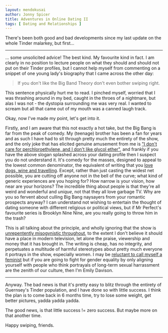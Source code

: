```yaml
---
layout: mendokusai
author: Jonny Spicer
title: Adventures in Online Dating II
tags: [ Dating and Relationships ]
---
```

There's been both good and bad developments since my last update on the whole Tinder malarkey, but first...

---

... some unsolicited advice! The best kind. My favourite kind in fact. I am clearly in no position to lecture people 
on what they should and should not put on their Tinder profiles, but I cannot help myself from commenting on a snippet 
of one young lady's biography that I came across the other day:

> If you don't like the Big Band Theory don't even bother swiping right.

This sentence physically hurt me to read. I pinched myself, worried that I was thrashing around in my bed, caught in the 
throes of a nightmare, but alas I was not - the dystopia surrounding me was very real. I wanted to scream but all that came out of 
my mouth was a canned laugh track. 

Okay, now I've made my point, let's get into it.

Firstly, and I am aware that this not exactly a hot take, but the Big Bang is far from the peak of comedy. My (teenage) brother 
has been a fan for years and as such I have had to sit through pretty much the entirety of the show, and the only joke that 
has elicited genuine amusement from me is ["I don't care for perchloroethylene, and I don't like glycol ether"](https://www.youtube.com/watch?v=2DBSQswHTsw), and frankly if you 
have the above slogan splashed across your dating profile then I suspect you do not understand it. It's comedy for the masses, 
designed to appeal to the lowest common denominator, the equivalent of writing that you [love dogs, wine and travelling](https://www.youtube.com/watch?v=dPYiTpy5F5I).
Except, rather than just casting the widest net possible, you are cutting off anyone not in the bell of the curve; what kind of 
generic experiences are you hoping for? How narrow is your vision, how near are your horizons? The incredible thing about people is that 
they're all weird and wonderful and *unique*, not that they all love garbage TV. Why are you so fervent about culling Big Bang naysayers 
from your romantic prospects anyway? I can understand not wishing to entertain the thought of dating someone with different religious or political 
views, but if Mr Perfect's favourite series is Brooklyn Nine Nine, are you really going to throw him in the trash? 

This is all talking about the principle, and wholly ignoring that the show is [unrepentently misogynistic throughout](https://www.youtube.com/watch?v=X3-hOigoxHs), to 
the extent I don't believe it should have a place in modern television, let alone the praise, viewership and money that it has brought in. 
The writing is cheap, has no integrity, and perpetuates a multitude of harmful stereotypes about pretty much everyone it portrays in the 
show, especially women. I may be [reluctant to call myself a feminist](/mendokusai/2019/05/06/should-i-call-myself-a-feminist) but if you 
are going to fight for gender equality by only aligning yourself with people who think portrayals of long-term sexual harrassment are the 
zenith of our culture, then I'm Emily Davison.

---

Anyway. The bad news is that it's pretty easy to blitz through the entirety of Guernsey's Tinder population, and I have done so with little success.
I think the plan is to come back in 6 months time, try to lose some weight, get better pictures, yadda yadda yadda.

The good news, is that little success != zero success. But maybe more on that another time.

Happy swiping, friends.
